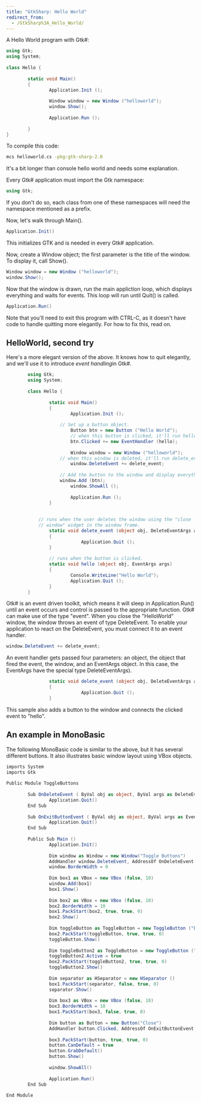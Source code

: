 ```yaml
---
title: "GtkSharp: Hello World"
redirect_from:
  - /GtkSharp%3A_Hello_World/
---
```


A Hello World program with Gtk#:

``` csharp
using Gtk;
using System;
 
class Hello {
 
        static void Main()
        {
                Application.Init ();
 
                Window window = new Window ("helloworld");
                window.Show();
 
                Application.Run ();
 
        }
}
```

To compile this code:

``` bash
mcs helloworld.cs -pkg:gtk-sharp-2.0
```

It's a bit longer than console hello world and needs some explanation.

Every Gtk# application must import the Gtk namespace:

``` csharp
using Gtk;
```

If you don't do so, each class from one of these namespaces will need the namespace mentioned as a prefix.

Now, let's walk through Main().

``` csharp
Application.Init()
```

This initializes GTK and is needed in every Gtk# application.

Now, create a Window object; the first parameter is the title of the window. To display it, call Show().

``` csharp
Window window = new Window ("helloworld");
window.Show();
```

Now that the window is drawn, run the main appliction loop, which displays everything and waits for events. This loop will run until Quit() is called.

``` csharp
Application.Run()
```

Note that you'll need to exit this program with CTRL-C, as it doesn't have code to handle quitting more elegantly. For how to fix this, read on.

HelloWorld, second try
----------------------

Here's a more elegant version of the above. It knows how to quit elegantly, and we'll use it to introduce *event handling*in Gtk#.

``` csharp
        using Gtk;
        using System;
 
        class Hello {
 
                static void Main()
                {
                        Application.Init ();
 
                    // Set up a button object.
                        Button btn = new Button ("Hello World");
                        // when this button is clicked, it'll run hello()
                        btn.Clicked += new EventHandler (hello);
 
                        Window window = new Window ("helloworld");
                    // when this window is deleted, it'll run delete_event()
                        window.DeleteEvent += delete_event;
 
                    // Add the button to the window and display everything
                    window.Add (btn);
                        window.ShowAll ();
 
                        Application.Run ();
                }
 
 
            // runs when the user deletes the window using the "close
            // window" widget in the window frame.
                static void delete_event (object obj, DeleteEventArgs args)
                {
                            Application.Quit ();
                }
 
                // runs when the button is clicked.
                static void hello (object obj, EventArgs args)
                {
                        Console.WriteLine("Hello World");
                        Application.Quit ();
                }
        }
```

Gtk# is an event driven toolkit, which means it will sleep in Application.Run() until an event occurs and control is passed to the appropriate function. Gtk# can make use of the type "event". When you close the "HelloWorld" window, the window throws an event of type DeleteEvent. To enable your application to react on the DeleteEvent, you must connect it to an event handler.

``` csharp
window.DeleteEvent += delete_event;
```

An event handler gets passed four parameters: an object, the object that fired the event, the window, and an EventArgs object. In this case, the EventArgs have the special type DeleteEventArgs).

``` csharp
                static void delete_event (object obj, DeleteEventArgs args)
                {
                            Application.Quit ();
                }
```

This sample also adds a button to the window and connects the clicked event to "hello".

An example in MonoBasic
-----------------------

The following MonoBasic code is similar to the above, but it has several different buttons. It also illustrates basic window layout using VBox objects.

``` csharp
imports System
imports Gtk
 
Public Module ToggleButtons
 
        Sub OnDeleteEvent ( ByVal obj as object, ByVal args as DeleteEventArgs )
                Application.Quit()
        End Sub
 
        Sub OnExitButtonEvent ( ByVal obj as object, ByVal args as EventArgs )
                Application.Quit()
        End Sub
 
        Public Sub Main ()
                Application.Init()
 
                Dim window as Window = new Window("Toggle Buttons")
                AddHandler window.DeleteEvent, AddressOf OnDeleteEvent
                window.BorderWidth = 0
 
                Dim box1 as VBox = new VBox (false, 10)
                window.Add(box1)
                box1.Show()
 
                Dim box2 as VBox = new VBox (false, 10)
                box2.BorderWidth = 10
                box1.PackStart(box2, true, true, 0)
                box2.Show()
 
                Dim toggleButton as ToggleButton = new ToggleButton ("Button 1")
                box2.PackStart(toggleButton, true, true, 0)
                toggleButton.Show()
 
                Dim toggleButton2 as ToggleButton = new ToggleButton ("Button 2")
                toggleButton2.Active = true
                box2.PackStart(toggleButton2, true, true, 0)
                toggleButton2.Show()
 
                Dim separator as HSeparator = new HSeparator ()
                box1.PackStart(separator, false, true, 0)
                separator.Show()
 
                Dim box3 as VBox = new VBox (false, 10)
                box3.BorderWidth = 10
                box1.PackStart(box3, false, true, 0)
 
                Dim button as Button = new Button("Close")
                AddHandler button.Clicked, AddressOf OnExitButtonEvent
 
                box3.PackStart(button, true, true, 0)
                button.CanDefault = true
                button.GrabDefault()
                button.Show()
 
                window.ShowAll()
 
                Application.Run()
        End Sub
 
End Module
```
